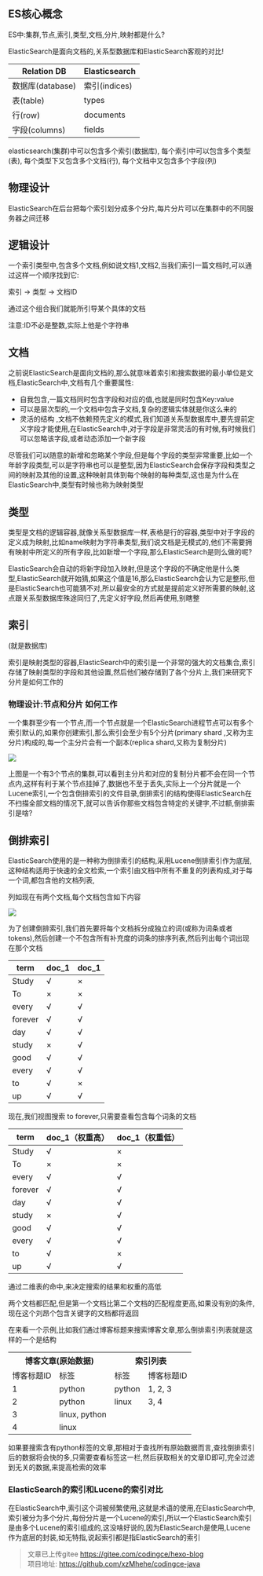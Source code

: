 
## ES核心概念
ES中:集群,节点,索引,类型,文档,分片,映射都是什么?

ElasticSearch是面向文档的,关系型数据库和ElasticSearch客观的对比!

| Relation DB | Elasticsearch |
| - | - |
|数据库(database)|索引(indices)|
|表(table)|types|
|行(row)|documents|
|字段(columns)| fields |

elasticsearch(集群)中可以包含多个索引(数据库), 每个索引中可以包含多个类型(表), 每个类型下又包含多个文档(行), 每个文档中又包含多个字段(列)


## 物理设计

ElasticSearch在后台把每个索引划分成多个分片,每片分片可以在集群中的不同服务器之间迁移

## 逻辑设计

一个索引类型中,包含多个文档,例如说文档1,文档2,当我们索引一篇文档时,可以通过这样一个顺序找到它:

索引 -> 类型 -> 文档ID

通过这个组合我们就能所引导某个具体的文档

注意:ID不必是整数,实际上他是个字符串



## 文档

之前说ElasticSearch是面向文档的,那么就意味着索引和搜索数据的最小单位是文档,ElasticSearch中,文档有几个重要属性:   

- 自我包含,一篇文档同时包含字段和对应的值,也就是同时包含Key:value   
- 可以是层次型的,一个文档中包含子文档,复杂的逻辑实体就是你这么来的   
- 灵活的结构 ,文档不依赖预先定义的模式,我们知道关系型数据库中,要先提前定义字段才能使用,在ElasticSearch中,对于字段是非常灵活的有时候,有时候我们可以忽略该字段,或者动态添加一个新字段

尽管我们可以随意的新增和忽略某个字段,但是每个字段的类型非常重要,比如一个年龄字段类型,可以是字符串也可以是整型,因为ElasticSearch会保存字段和类型之间的映射及其他的设置,这种映射具体到每个映射的每种类型,这也是为什么在ElasticSearch中,类型有时候也称为映射类型   

## 类型

类型是文档的逻辑容器,就像关系型数据库一样,表格是行的容器,类型中对于字段的定义成为映射,比如name映射为字符串类型,我们说文档是无模式的,他们不需要拥有映射中所定义的所有字段,比如新增一个字段,那么ElasticSearch是则么做的呢?

ElasticSearch会自动的将新字段加入映射,但是这个字段的不确定他是什么类型,ElasticSearch就开始猜,如果这个值是16,那么ElasticSearch会认为它是整形,但是ElasticSearch也可能猜不对,所以最安全的方式就是提前定义好所需要的映射,这点跟关系型数据库殊途同归了,先定义好字段,然后再使用,别瞎整

## 索引
(就是数据库)

索引是映射类型的容器,ElasticSearch中的索引是一个非常的强大的文档集合,索引存储了映射类型的字段和其他设置,然后他们被存储到了各个分片上,我们来研究下分片是如何工作的

### 物理设计:节点和分片 如何工作

一个集群至少有一个节点,而一个节点就是一个ElasticSearch进程节点可以有多个索引默认的,如果你创建索引,那么索引会至少有5个分片(primary shard ,又称为主分片)构成的,每一个主分片会有一个副本(replica shard,又称为复制分片)


![](https://image.codingce.com.cn/jiqun1.png)

上图是一个有3个节点的集群,可以看到主分片和对应的复制分片都不会在同一个节点内,这样有利于某个节点挂掉了,数据也不至于丢失,实际上一个分片就是一个Lucene索引,一个包含倒排索引的文件目录,倒排索引的结构使得ElasticSearch在不扫描全部文档的情况下,就可以告诉你那些文档包含特定的关键字,不过额,倒排索引是啥?


## 倒排索引

ElasticSearch使用的是一种称为倒排索引的结构,采用Lucene倒排索引作为底层,这种结构适用于快速的全文检索,一个索引由文档中所有不重复的列表构成,对于每一个词,都包含他的文档列表,

列如现在有两个文档,每个文档包含如下内容

![](https://image.codingce.com.cn/dapai1.png)

 为了创建倒排索引,我们首先要将每个文档拆分成独立的词(或称为词条或者tokens),然后创建一个不包含所有补充度的词条的排序列表,然后列出每个词出现在那个文档

| term | doc_1 | doc_1 |
| - | - | - |
|Study|√|×|
|To|×|×|
|every|√|√|
|forever|√|√|
|day|√|√|
|study|×|√|
|good|√|√|
|every|√|√|
|to|√|×|
|up|√|√|

 现在,我们视图搜索 to forever,只需要查看包含每个词条的文档
 
| term | doc_1（权重高） | doc_1（权重低） |
| - | - | - |
|Study|√|×|
|To|×|×|
|every|√|√|
|forever|√|√|
|day|√|√|
|study|×|√|
|good|√|√|
|every|√|√|
|to|√|×|
|up|√|√|

通过二维表的命中,来决定搜索的结果和权重的高低

两个文档都匹配,但是第一个文档比第二个文档的匹配程度更高,如果没有别的条件,现在这个刘昂个包含关键字的文档都将返回

在来看一个示例,比如我们通过博客标题来搜索博客文章,那么倒排索引列表就是这样的一个是结构


<table>
	<tr>
	    <th colspan="2">博客文章(原始数据)</th>
	    <th colspan="2">索引列表</th>
	</tr >
	<tr >
	    <td>博客标题ID</td>
	    <td>标签</td>
	    <td>标签</td>
        <td>博客标题ID</td>
	</tr>
    <tr >
	    <td>1</td>
	    <td>python</td>
	    <td>python</td>
        <td>1, 2, 3</td>
	</tr>
    <tr >
	    <td>2</td>
	    <td>python</td>
	    <td>linux</td>
        <td>3, 4</td>
	</tr>
    <tr >
	    <td>3</td>
	    <td>linux, python</td>
	    <td>&nbsp;</td>
	    <td>&nbsp;</td>
	</tr>
    <tr >
	    <td>4</td>
	    <td>linux</td>
	    <td>&nbsp;</td>
        <td>&nbsp;</td>
	</tr>

</table>

如果要搜索含有python标签的文章,那相对于查找所有原始数据而言,查找倒排索引后的数据将会快的多,只需要查看标签这一栏,然后获取相关的文章ID即可,完全过滤到无关的数据,来提高检索的效率

### ElasticSearch的索引和Lucene的索引对比    
在ElasticSearch中,索引这个词被频繁使用,这就是术语的使用,在ElasticSearch中,索引被分为多个分片,每份分片是一个Lucene的索引,所以一个ElasticSearch索引是由多个Lucene的索引组成的,这没啥好说的,因为ElasticSearch是使用,Lucene作为底层的封装,如无特指,说起索引都是指ElasticSearch的索引




>文章已上传gitee https://gitee.com/codingce/hexo-blog   
>项目地址: https://github.com/xzMhehe/codingce-java
